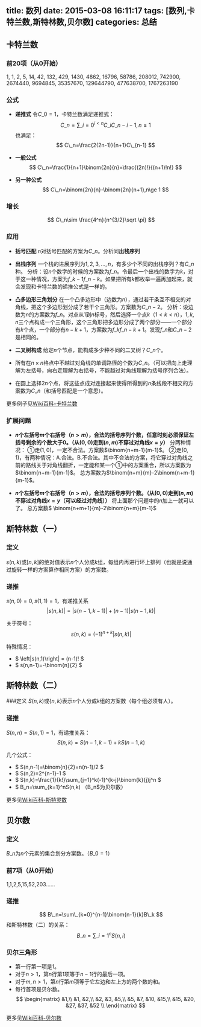 title: 数列
date: 2015-03-08 16:11:17
tags: [数列,卡特兰数,斯特林数,贝尔数]
categories: 总结
---
## 卡特兰数
 
### 前20项（从0开始）
1, 1, 2, 5, 14, 42, 132, 429, 1430, 4862, 16796, 58786, 208012, 742900, 2674440, 9694845, 35357670, 129644790, 477638700, 1767263190
 
### 公式
 
- **递推式** 令$C\_0=1$，卡特兰数满足递推式：
$$ C\_n=\sum\_{i=0}^{i<n}C\_iC\_{n-i-1}, n\ge 1 $$
也满足：
$$ C\_n=\frac{2(2n-1)}{n+1}C\_{n-1} $$
 
- **一般公式**
$$
C\_n=\frac{1}{n+1}\binom{2n}{n}=\frac{(2n)!}{(n+1)!n!}
$$
 
- **另一种公式**
$$ C\_n=\binom{2n}{n}-\binom{2n}{n+1},n\ge 1 $$
 
### 增长
 
$$ C\_n\sim \frac{4^n}{n^{3/2}\sqrt \pi} $$
 
### 应用
 
- **括号匹配** $n$对括号匹配的方案为$C\_n$。分析同**出栈序列**
 
- **出栈序列** 一个栈的进展序列为$1,2,3,...,n$，有多少个不同的出栈序列？有$C\_n$种。
分析：设$n$个数字的时候的方案数为$f\_n$。令最后一个出栈的数字为$k$，对于这一种情况，方案为$f\_{k-1}f\_{n-k}$。如果把所有$k$都枚举一遍再加起来，就会发现和卡特兰数的递推公式是一样的。
 
- **凸多边形三角划分** 在一个凸多边形中（边数为$n$），通过若干条互不相交的对角线，把这个多边形划分成了若干个三角形。方案数为$C\_{n-2}$。
分析：设边数为$n$的方案数为$f\_n$。对点从$1$到$n$标号，然后选择一个点$k$（$1<k<n$），$1,k,n$三个点构成一个三角形，这个三角形把多边形分成了两个部分——一个部分有$k$个点，一个部分有$n-k+1$，方案数为$f\_kf\_{n-k+1}$。发现$f\_n$和$C\_{n-2}$是相同的。
 
- **二叉树构成** 给定$n$个节点，能构成多少种不同的二叉树？$C\_n$个。
 
- 所有在$n × n$格点中不越过对角线的单调路径的个数为$C\_n$。（可以把向上走理解为左括号，向右走理解为右括号，不能越过对角线理解为括号序列合法）。
 
- 在圆上选择$2n$个点，将这些点成对连接起来使得所得到的$n$条线段不相交的方案数为$C\_n$（和括号匹配是一个意思）。
 
更多例子见[Wiki百科-卡特兰数](http://zh.wikipedia.org/zh/%E5%8D%A1%E5%A1%94%E5%85%B0%E6%95%B0)
 
### 扩展问题
 
- **$n$个左括号$m$个右括号（$n>m$），合法的括号序列个数，任意时刻必须保证左括号剩余的个数大于$0$。（从$(0,0)$走到$(n,m)$不穿过对角线$x=y$）**
分两种情况：
①走$(1,0)$，一定不合法。方案数$\binom{n+m-1}{m-1}$。
②走$(0,1)$，有两种情况：A.合法。B.不合法。其中不合法的方案，将它穿过对角线之前的路线关于对角线翻折，一定能和某一个①中的方案重合，所以方案数为$\binom{n+m-1}{m-1}$。
总方案数为$\binom{n+m}{m}-2\binom{n+m-1}{m-1}$。
 
- **$n$个左括号$m$个右括号（$n>m$），合法的括号序列个数。（从$(0,0)$走到$(n,m)$不穿过对角线$x=y$（可以经过对角线））**
将上面那个问题中的$n$加上一就可以了。
总方案数$ \binom{n+m+1}{m}-2\binom{n+m}{m-1}$
 
## 斯特林数（一）
 
### 定义
$s(n,k)$或$\left[ n,k \right]$的绝对值表示$n$个人分成$k$组，每组内再进行环上排列（也就是说通过旋转一样的方案算作相同方案）的方案数。
 
### 递推
$s(n,0)=0,s(1,1)=1$，有递推关系
$$ \left|s(n,k)\right|=\left|s(n-1,k-1)\right|+(n-1)\left|s(n-1,k)\right| $$
 
关于符号：
$$ s(n,k)=(-1)^{n+k}\left|s(n,k)\right| $$
 
特殊情况：
- $ \left|s(n,1)\right| = (n-1)! $
- $ s(n,n-1)=-\binom{n}{2} $
 
## 斯特林数（二）
###定义
$S(n,k)$或$\left\{ n,k \right\}$表示$n$个人分成$k$组的方案数（每个组必须有人）。
 
### 递推
$S(n,n)=S(n,1)=1$，有递推关系：
$$ S(n,k)=S(n-1,k-1)+kS(n-1,k) $$
 
几个公式：
- $ S(n,n-1)=\binom{n}{2}=n(n-1)/2 $
- $ S(n,2)=2^{n-1}-1 $
- $ S(n,k)=\frac{1}{k!}\sum\_{j=1}^k(-1)^{k-j}\binom{k}{j}j^n $
- $ B\_n=\sum\_{k=1}^nS(n,k) $（$B\_n$为贝尔数）
 
更多见[Wiki百科-斯特灵数](http://zh.wikipedia.org/wiki/%E6%96%AF%E7%89%B9%E7%81%B5%E6%95%B0)
 
## 贝尔数
### 定义
$B\_n$为$n$个元素的集合划分方案数。（$B\_0=1$）
 
### 前7项（从0开始）
1,1,2,5,15,52,203……
 
### 递推
$$ B\_n=\sum\_{k=0}^{n-1}\binom{n-1}{k}B\_k $$
和斯特林数（二）的关系：
$$ B\_n=\sum\_{i=1}^{n}S(n,i) $$
 
### 贝尔三角形
- 第一行第一项是$1$。
- 对于$n>1$，第$n$行第$1$项等于$n-1$行的最后一项。
- 对于$m,n>1$，第$n$行第$m$项等于它左边和左上方的两个数的和。
- 每行首项是贝尔数。
$$
\begin{matrix}
   &1,\\
   &1,    &2,\\
   &2,    &3,    &5,\\
   &5,    &7,    &10,   &15,\\
   &15,  &20,  &27,   &37,   &52  \\
\end{matrix}
$$
 
更多见[Wiki百科-贝尔数](http://zh.wikipedia.org/wiki/%E8%B4%9D%E5%B0%94%E6%95%B0)